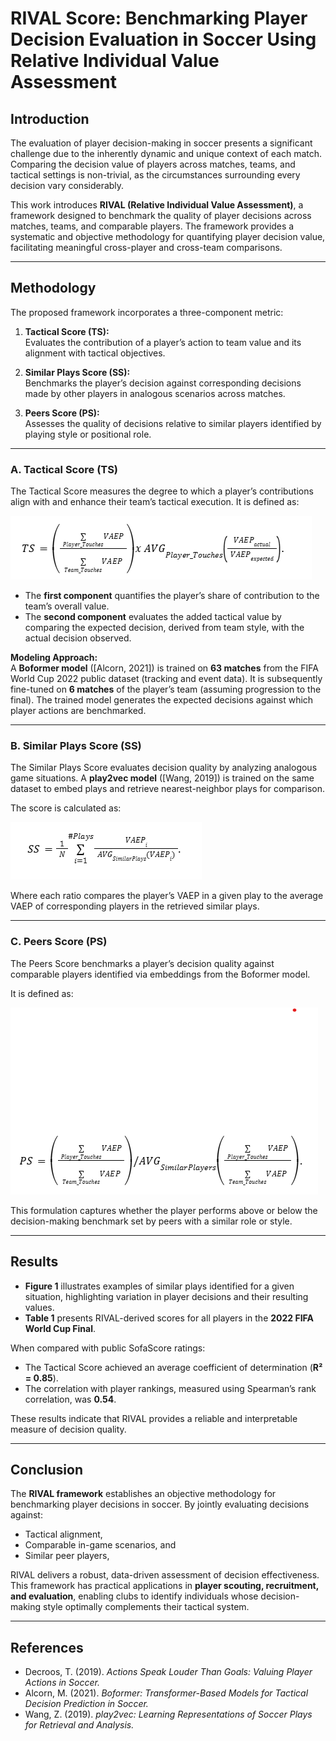 # RIVAL Score: Benchmarking Player Decision Evaluation in Soccer Using Relative Individual Value Assessment

## Introduction
The evaluation of player decision-making in soccer presents a significant challenge due to the inherently dynamic and unique context of each match. Comparing the decision value of players across matches, teams, and tactical settings is non-trivial, as the circumstances surrounding every decision vary considerably.  

This work introduces **RIVAL (Relative Individual Value Assessment)**, a framework designed to benchmark the quality of player decisions across matches, teams, and comparable players. The framework provides a systematic and objective methodology for quantifying player decision value, facilitating meaningful cross-player and cross-team comparisons.

---

## Methodology
The proposed framework incorporates a three-component metric:

1. **Tactical Score (TS):**  
   Evaluates the contribution of a player’s action to team value and its alignment with tactical objectives.  

2. **Similar Plays Score (SS):**  
   Benchmarks the player’s decision against corresponding decisions made by other players in analogous scenarios across matches.  

3. **Peers Score (PS):**  
   Assesses the quality of decisions relative to similar players identified by playing style or positional role.


---

### A. Tactical Score (TS)
The Tactical Score measures the degree to which a player’s contributions align with and enhance their team’s tactical execution. It is defined as:

![Tactical Score Equation](assets/TS_equation.png)

- The **first component** quantifies the player’s share of contribution to the team’s overall value.  
- The **second component** evaluates the added tactical value by comparing the expected decision, derived from team style, with the actual decision observed.  

**Modeling Approach:**  
A **Boformer model** ([Alcorn, 2021]) is trained on **63 matches** from the FIFA World Cup 2022 public dataset (tracking and event data). It is subsequently fine-tuned on **6 matches** of the player’s team (assuming progression to the final). The trained model generates the expected decisions against which player actions are benchmarked.

---

### B. Similar Plays Score (SS)
The Similar Plays Score evaluates decision quality by analyzing analogous game situations. A **play2vec model** ([Wang, 2019]) is trained on the same dataset to embed plays and retrieve nearest-neighbor plays for comparison.  

The score is calculated as:  

   ![Similar Plays Equation](assets/SS_equation.png)

Where each ratio compares the player’s VAEP in a given play to the average VAEP of corresponding players in the retrieved similar plays.

---

### C. Peers Score (PS)
The Peers Score benchmarks a player’s decision quality against comparable players identified via embeddings from the Boformer model.  

It is defined as:  

   ![Peers Score Equation](assets/PS_equation.png)

This formulation captures whether the player performs above or below the decision-making benchmark set by peers with a similar role or style.

---

## Results
- **Figure 1** illustrates examples of similar plays identified for a given situation, highlighting variation in player decisions and their resulting values.  
- **Table 1** presents RIVAL-derived scores for all players in the **2022 FIFA World Cup Final**.  

When compared with public SofaScore ratings:  
- The Tactical Score achieved an average coefficient of determination (**R² = 0.85**).  
- The correlation with player rankings, measured using Spearman’s rank correlation, was **0.54**.  

These results indicate that RIVAL provides a reliable and interpretable measure of decision quality.

---

## Conclusion
The **RIVAL framework** establishes an objective methodology for benchmarking player decisions in soccer. By jointly evaluating decisions against:  

- Tactical alignment,  
- Comparable in-game scenarios, and  
- Similar peer players,  

RIVAL delivers a robust, data-driven assessment of decision effectiveness. This framework has practical applications in **player scouting, recruitment, and evaluation**, enabling clubs to identify individuals whose decision-making style optimally complements their tactical system.  

---

## References
- Decroos, T. (2019). *Actions Speak Louder Than Goals: Valuing Player Actions in Soccer.*  
- Alcorn, M. (2021). *Boformer: Transformer-Based Models for Tactical Decision Prediction in Soccer.*  
- Wang, Z. (2019). *play2vec: Learning Representations of Soccer Plays for Retrieval and Analysis.*  
